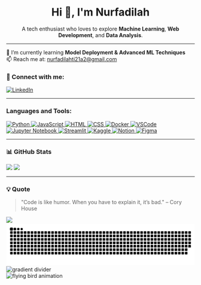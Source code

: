 <h1 align="center">Hi 👋, I'm Nurfadilah</h1>


<p align="center">
A tech enthusiast who loves to explore <strong>Machine Learning</strong>, <strong>Web Development</strong>, and <strong>Data Analysis</strong>.
</p>

---

🌱 I’m currently learning **Model Deployment & Advanced ML Techniques**  
📫 Reach me at: [nurfadilahti21a2@gmail.com](mailto:nurfadilahti21a2@gmail.com)

### 🔗 Connect with me:
[![LinkedIn](https://img.shields.io/badge/LinkedIn-blue?logo=linkedin&style=for-the-badge)]([https://linkedin.com/in/your-link](https://www.linkedin.com/in/nurfadilah-ti21/))

---

<h3 align="left">Languages and Tools:</h3>
<p align="left">
  <a href="https://www.python.org/" target="_blank" rel="noreferrer">
    <img src="https://cdn.jsdelivr.net/gh/devicons/devicon/icons/python/python-original.svg" alt="Python" width="40" height="40"/>
  </a>
  <a href="https://www.javascript.com/" target="_blank" rel="noreferrer">
    <img src="https://cdn.jsdelivr.net/gh/devicons/devicon/icons/javascript/javascript-original.svg" alt="JavaScript" width="40" height="40"/>
  </a>
  <a href="https://developer.mozilla.org/en-US/docs/Web/HTML" target="_blank" rel="noreferrer">
    <img src="https://cdn.jsdelivr.net/gh/devicons/devicon/icons/html5/html5-original.svg" alt="HTML" width="40" height="40"/>
  </a>
  <a href="https://developer.mozilla.org/en-US/docs/Web/CSS" target="_blank" rel="noreferrer">
    <img src="https://cdn.jsdelivr.net/gh/devicons/devicon/icons/css3/css3-original.svg" alt="CSS" width="40" height="40"/>
  </a>
  <a href="https://www.docker.com/" target="_blank" rel="noreferrer">
    <img src="https://cdn.jsdelivr.net/gh/devicons/devicon/icons/docker/docker-original.svg" alt="Docker" width="70" height="40"/>
  </a>
  <a href="https://code.visualstudio.com/" target="_blank" rel="noreferrer">
    <img src="https://cdn.jsdelivr.net/gh/devicons/devicon/icons/vscode/vscode-original.svg" alt="VSCode" width="40" height="40"/>
  </a>
  <a href="https://jupyter.org/" target="_blank" rel="noreferrer">
    <img src="https://cdn.jsdelivr.net/gh/devicons/devicon/icons/jupyter/jupyter-original.svg" alt="Jupyter Notebook" width="40" height="40"/>
  </a>
  <a href="https://streamlit.io/" target="_blank" rel="noreferrer">
    <img src="https://streamlit.io/images/brand/streamlit-logo-secondary-colormark-darktext.png" alt="Streamlit" width="100" height="50"/>
</a>
  </a>
  <a href="https://www.kaggle.com/" target="_blank" rel="noreferrer">
    <img src="https://upload.wikimedia.org/wikipedia/commons/7/7c/Kaggle_logo.png" alt="Kaggle" width="90" height="30"/>
  </a>
  <a href="https://www.notion.so/" target="_blank" rel="noreferrer">
    <img src="https://upload.wikimedia.org/wikipedia/commons/4/45/Notion_app_logo.png" alt="Notion" width="40" height="40"/>
  </a>
  <a href="https://www.figma.com/" target="_blank" rel="noreferrer">
    <img src="https://upload.wikimedia.org/wikipedia/commons/3/33/Figma-logo.svg" alt="Figma" width="30" height="40"/>
  </a>
</p>




---

### 📊 GitHub Stats

<p align="left">
  <img src="https://github-readme-stats.vercel.app/api?username=smithdilah&show_icons=true&theme=radical" height="180"/>
  <img src="https://github-readme-stats.vercel.app/api/top-langs/?username=smithdilah&layout=compact&theme=radical" height="180"/>
</p>

---

### 💡 Quote

> "Code is like humor. When you have to explain it, it’s bad." – Cory House


<!--horizontal divider(gradiant)-->
<img src="https://user-images.githubusercontent.com/73097560/115834477-dbab4500-a447-11eb-908a-139a6edaec5c.gif">

<!--- snake -->
<div align="left">
  <img src="https://github.com/1999AZZAR/1999AZZAR/blob/readme/resources/grid-snake.svg" alt="snake" />
</div>

<!-- Horizontal Gradient Divider -->
<img src="https://user-images.githubusercontent.com/73097560/115834477-dbab4500-a447-11eb-908a-139a6edaec5c.gif" alt="gradient divider"/>

<!-- Bird Animation Trail (SVG like Snake) -->
<div align="left">
  <img src="https://raw.githubusercontent.com/smithdilah/assets/main/bird-path.svg" alt="flying bird animation"/>
</div>

